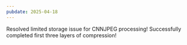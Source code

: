 ```yaml
---
pubdate: 2025-04-18
---
```


Resolved limited storage issue for CNNJPEG processing!  Successfully completed first three layers of compression!
